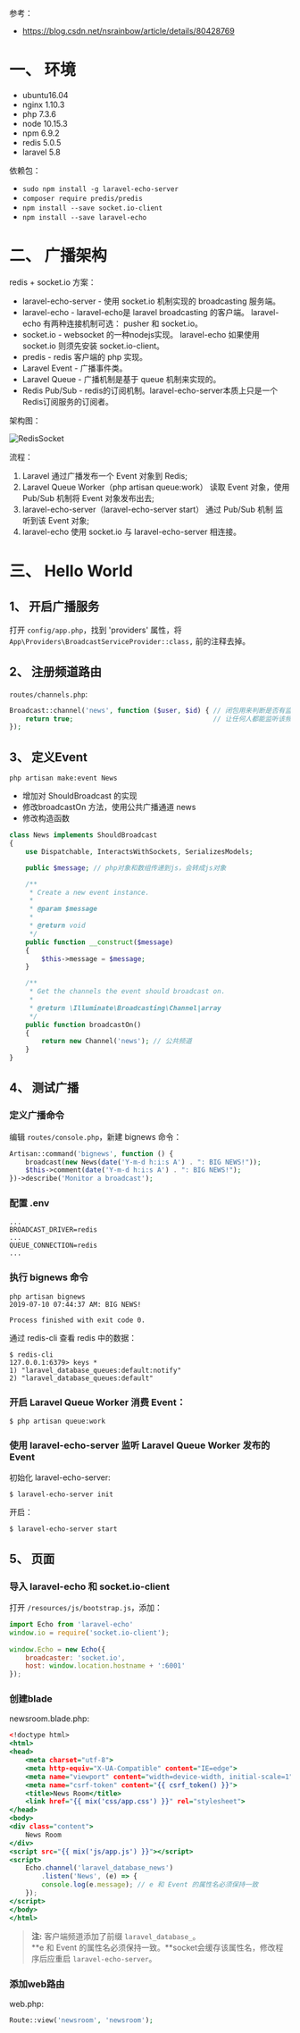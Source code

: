 参考：  
* https://blog.csdn.net/nsrainbow/article/details/80428769


# 一、 环境
* ubuntu16.04
* nginx 1.10.3
* php 7.3.6
* node 10.15.3
* npm 6.9.2
* redis 5.0.5
* laravel 5.8

依赖包：  
* `sudo npm install -g laravel-echo-server`
* `composer require predis/predis`
* `npm install --save socket.io-client`
* `npm install --save laravel-echo`

# 二、 广播架构
redis + socket.io 方案：  
* laravel-echo-server - 使用 socket.io 机制实现的 broadcasting 服务端。
* laravel-echo - laravel-echo是 laravel broadcasting 的客户端。 laravel-echo 有两种连接机制可选： pusher 和 socket.io。
* socket.io - websocket 的一种nodejs实现。 laravel-echo 如果使用 socket.io 则须先安装 socket.io-client。
* predis - redis 客户端的 php 实现。
* Laravel Event - 广播事件类。
* Laravel Queue - 广播机制是基于 queue 机制来实现的。
* Redis Pub/Sub - redis的订阅机制。laravel-echo-server本质上只是一个Redis订阅服务的订阅者。

架构图：  

![RedisSocket](https://github.com/nonelittlesong/study-resources/blob/master/images/Laravel/RedisSocket.png)  

流程：  
1. Laravel 通过广播发布一个 Event 对象到 Redis;
2. Laravel Queue Worker（php artisan queue:work） 读取 Event 对象，使用 Pub/Sub 机制将 Event 对象发布出去;
3. laravel-echo-server（laravel-echo-server start） 通过 Pub/Sub 机制 监听到该 Event 对象;
4. laravel-echo 使用 socket.io 与 laravel-echo-server 相连接。


# 三、 Hello World
## 1、 开启广播服务
打开 `config/app.php`，找到 'providers' 属性，将 `App\Providers\BroadcastServiceProvider::class,` 前的注释去掉。  

## 2、 注册频道路由
`routes/channels.php`:  
```php
Broadcast::channel('news', function ($user, $id) { // 闭包用来判断是否有监听该频道的权限
    return true;                                   // 让任何人都能监听该频道
});
```

## 3、 定义Event
```
php artisan make:event News
```
* 增加对 ShouldBroadcast 的实现
* 修改broadcastOn 方法，使用公共广播通道 news
* 修改构造函数

```php
class News implements ShouldBroadcast
{
    use Dispatchable, InteractsWithSockets, SerializesModels;

    public $message; // php对象和数组传递到js，会转成js对象

    /**
     * Create a new event instance.
     *
     * @param $message
     *
     * @return void
     */
    public function __construct($message)
    {
        $this->message = $message;
    }

    /**
     * Get the channels the event should broadcast on.
     *
     * @return \Illuminate\Broadcasting\Channel|array
     */
    public function broadcastOn()
    {
        return new Channel('news'); // 公共频道
    }
}
```

## 4、 测试广播
### 定义广播命令
编辑 `routes/console.php`，新建 bignews 命令：  
```php
Artisan::command('bignews', function () {
    broadcast(new News(date('Y-m-d h:i:s A') . ": BIG NEWS!"));
    $this->comment(date('Y-m-d h:i:s A') . ": BIG NEWS!");
})->describe('Monitor a broadcast');
```

### 配置 .env
```
...
BROADCAST_DRIVER=redis
...
QUEUE_CONNECTION=redis
...
```

### 执行 bignews 命令
```
php artisan bignews
2019-07-10 07:44:37 AM: BIG NEWS!

Process finished with exit code 0.
```
通过 redis-cli 查看 redis 中的数据：  
```
$ redis-cli
127.0.0.1:6379> keys *
1) "laravel_database_queues:default:notify"
2) "laravel_database_queues:default"
```
### 开启 Laravel Queue Worker 消费 Event：  
```
$ php artisan queue:work
```

### 使用 laravel-echo-server 监听 Laravel Queue Worker 发布的 Event
初始化 laravel-echo-server:  
```
$ laravel-echo-server init
```
开启：  
```
$ laravel-echo-server start
```


## 5、 页面
### 导入 laravel-echo 和 socket.io-client
打开 `/resources/js/bootstrap.js`，添加：  
```js
import Echo from 'laravel-echo'
window.io = require('socket.io-client');
 
window.Echo = new Echo({
    broadcaster: 'socket.io',
    host: window.location.hostname + ':6001'
});
```

### 创建blade
newsroom.blade.php:  
```htm
<!doctype html>
<html>
<head>
    <meta charset="utf-8">
    <meta http-equiv="X-UA-Compatible" content="IE=edge">
    <meta name="viewport" content="width=device-width, initial-scale=1">
    <meta name="csrf-token" content="{{ csrf_token() }}">
    <title>News Room</title>
    <link href="{{ mix('css/app.css') }}" rel="stylesheet">
</head>
<body>
<div class="content">
    News Room
</div>
<script src="{{ mix('js/app.js') }}"></script>
<script>
    Echo.channel('laravel_database_news')
        .listen('News', (e) => {
        console.log(e.message); // e 和 Event 的属性名必须保持一致
    });
</script>
</body>
</html>
```
>**注:** 客户端频道添加了前缀 `laravel_database_`。  
**e 和 Event 的属性名必须保持一致。**socket会缓存该属性名，修改程序后应重启 `laravel-echo-server`。  


### 添加web路由
web.php:  
```php
Route::view('newsroom', 'newsroom');
```

